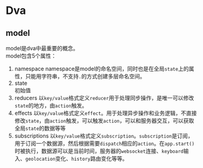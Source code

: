 # Dva  
## model
model是dva中最重要的概念。  
model包含5个属性：  
1. namespace
namespace是model的命名空间，同时也是在全局```state```上的属性，只能用字符串，不支持```.```的方式创建多层命名空间。  
2. state  
初始值  
3. reducers 
以```key/value```格式定义```reducer```用于处理同步操作，是唯一可以修改```state```的地方，由```action```触发。  
4. effects
以```key/value```格式定义```effect```。用于处理异步操作和业务逻辑，不直接修改```state```，由```action```触发，可以触发```action```，可以和服务器交互，可以获取全局```state```的数据等等
5. subscriptions
以```key/value```格式定义```subscription```。```subscription```是订阅，用于订阅一个数据源，然后根据需要```dispatch```相应的```action```。在```app.start()```时被执行，数据源可以是当前时间，服务器的```websocket```连接、```keyboard```输入、```geolocation```变化、```history```路由变化等等。